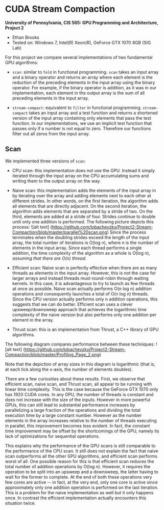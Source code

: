 CUDA Stream Compaction
======================

**University of Pennsylvania, CIS 565: GPU Programming and Architecture, Project 2**

* Ethan Brooks
* Tested on: Windows 7, Intel(R) Xeon(R), GeForce GTX 1070 8GB (SIG Lab)

For this project we compare several implementations of two fundamental GPU algorithms:

- `scan`: similar to `fold` in functional programming. `scan` takes an input array and a binary operator and returns an array where each element is the reduction of the preceding elements in the input array using the binary operator. For example, if the binary operator is addition, as it was in our implementation, each element in the output array is the sum of all preceding elements in the input array.

- `stream-compact`: equivalent to `filter` in functional programming. `stream-compact` takes an input array and a test function and returns a shortened version of the input array containing only elements that pass the test function. In our implementations, we use an implicit test function that passes only if a number is not equal to zero. Therefore our functions filter out all zeros from the input array.

## Scan
We implemented three versions of `scan`:

- CPU scan: this implementation does not use the GPU. Instead it simply iterated through the input array on the CPU accumulating sums and writing them to the output array on the way.

- Naive scan: this implementation adds the elements of the input array in by iterating over the array and adding elements next to each other at different strides. In other words, on the first iteration, the algorithm adds all elements that are directly adjacent. On the second iteration, the algorithm adds elements that are separated by a stride of two. On the third, elements are added at a stride of four. Strides continue to double until only one addition is performed. The following picture depicts this process:
![alt text] (https://github.com/lobachevzky/Project2-Stream-Compaction/blob/master/parallel%20scan.png)
Since the process terminates when the doubling strides exceed the length of the input array, the total number of iterations is O(log n), where n is the number of elements in the input array. Since each thread performs a single addition, the time complexity of the algorithm as a whole is O(log n), _assuming that there are O(n) thread_.

- Efficient scan: Naive scan is perfectly effective when there are as many threads as elements in the input array. However, this is not the case for larger arrays and instead threads must round-robin through waiting kernels. In this case, it is advantageous to try to launch as few threads at once as possible. Naive scan actually performs O(n log n) addition operations and consequently launches a total of O(n log n) threads. Since the CPU version actually performs only n addition operations, this suggests that we can do better. Efficient scan uses a clever upsweep/downsweep approach that achieves the logarithmic time complexity of the naive version but also performs only one addition per element in the array.

- Thrust scan: this is an implementation from Thrust, a C++ library of GPU algorithms.

The following diagram compares performance between these techniques:
![alt text] (https://github.com/lobachevzky/Project2-Stream-Compaction/blob/master/Profiling_Page_2.png)

Note that the depiction of array sizes in this diagram is logarithmic (that is, at each tick along the x-axis, the number of elements doubles).

There are a few curiosities about these results. First, we observe that efficient scan, naive scan, and Thrust scan, all appear to be running with linear time complexity. This is the case because the GeForce GTX 1070 only has 1920 CUDA cores. In any GPU, the number of threads is constant and does not increase with the size of the inputs. However in more powerful GPUs, this can still lead to substantial performance increases by parallelizing a large fraction of the operations and dividing the total execution time by a large constant number. However as the number elements in the array increases relative to the number of threads executing in parallel, this improvement becomes less evident. In fact, the constant time improvement may be offset by the shortcomings of the GPU, namely its lack of optimizations for sequential operations.

This explains why the performance of the GPU scans is still comparable to the performance of the CPU scan. It still does not explain the fact that naive scan outperforms all the other GPU algorithms, and efficient scan performs worst of all. One possible reason for this is that efficient scan reduces the total number of addition operations by O(log n). However, it requires the operation to be split into an upsweep and a downsweep, the latter having to wait for the former to complete. At the end of both these operations very few cores are active -- in fact, at the very end, only one core is active since approximately only one addition operation is performed on the last iteration. This is a problem for the naive implementation as well but it only happens once. In contrast the efficient implementation actually encounters this situation twice.
